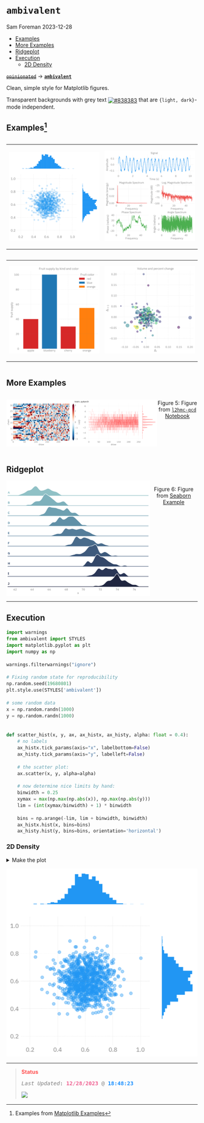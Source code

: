 # `ambivalent`
Sam Foreman
2023-12-28

- [Examples](#examplesexamples)
- [More Examples](#more-examples)
- [Ridgeplot](#ridgeplot)
- [Execution](#execution)
  - [2D Density](#d-density)

[~~`opinionated`~~](https://github.com/saforem2/opinionated)
$\longrightarrow$
[**`ambivalent`**](https://github.com/saforem2/ambivalent)

Clean, simple style for Matplotlib figures.

Transparent backgrounds with grey text <a href='#'><img valign='middle'
    alt='#838383' src='https://readme-swatches.vercel.app/838383'/></a>
that are `{light, dark}`-mode independent.

## Examples[^1]

<div layout-valign="bottom"
style="display: flex; text-align:center; align-items: flex-end;">

<table>
<colgroup>
<col style="width: 50%" />
<col style="width: 50%" />
</colgroup>
<tbody>
<tr class="odd">
<td style="text-align: center;"><div width="50.0%"
data-layout-align="center">
<p><img src="./assets/density-2d.svg" id="fig-density" class="stretch"
data-fig.extended="false" alt="Figure 1: 2D Density" /></p>
</div></td>
<td style="text-align: center;"><div width="50.0%"
data-layout-align="center">
<p><img src="./assets/spectrum.svg" id="fig-spectrum" class="stretch"
data-fig.extended="false" alt="Figure 2: spectrum" /></p>
</div></td>
</tr>
</tbody>
</table>

</div>

<div layout-valign="bottom"
style="display: flex; text-align:center; align-items: flex-end;">

<table>
<colgroup>
<col style="width: 50%" />
<col style="width: 50%" />
</colgroup>
<tbody>
<tr class="odd">
<td style="text-align: center;"><div width="50.0%"
data-layout-align="center">
<p><img src="./assets/bar.svg" id="fig-bar" class="stretch"
data-fig.extended="false" alt="Figure 3: bar" /></p>
</div></td>
<td style="text-align: center;"><div width="50.0%"
data-layout-align="center">
<p><img src="./assets/scatter.svg" id="fig-scatter" class="stretch"
data-fig.extended="false" alt="Figure 4: scatter" /></p>
</div></td>
</tr>
</tbody>
</table>

</div>

## More Examples

<div id="fig-chains" style="display: flex; text-align:center;">

![chains](./assets/chains.svg)

Figure 5: Figure from [`l2hmc-qcd`
Notebook](https://saforem2.github.io/l2hmc-qcd/qmd/l2hmc-2dU1/l2hmc-2dU1.html)

</div>

## Ridgeplot

<div id="fig-ridgeplot" style="display: flex; text-align:center;">

<img src="./assets/ridgeplot.svg" style="width:75.0%" alt="ridgeplot" />

Figure 6: Figure from [Seaborn
Example](https://seaborn.pydata.org/examples/kde_ridgeplot)

</div>

------------------------------------------------------------------------

## Execution

``` python
import warnings
from ambivalent import STYLES
import matplotlib.pyplot as plt
import numpy as np

warnings.filterwarnings("ignore")

# Fixing random state for reproducibility
np.random.seed(19680801)
plt.style.use(STYLES['ambivalent'])

# some random data
x = np.random.randn(1000)
y = np.random.randn(1000)


def scatter_hist(x, y, ax, ax_histx, ax_histy, alpha: float = 0.4):
    # no labels
    ax_histx.tick_params(axis="x", labelbottom=False)
    ax_histy.tick_params(axis="y", labelleft=False)

    # the scatter plot:
    ax.scatter(x, y, alpha=alpha)

    # now determine nice limits by hand:
    binwidth = 0.25
    xymax = max(np.max(np.abs(x)), np.max(np.abs(y)))
    lim = (int(xymax/binwidth) + 1) * binwidth

    bins = np.arange(-lim, lim + binwidth, binwidth)
    ax_histx.hist(x, bins=bins)
    ax_histy.hist(y, bins=bins, orientation='horizontal')
```

### 2D Density

<details closed><summary>Make the plot</summary>

``` python
# Start with a square Figure.
fig = plt.figure(figsize=(6, 6))
# Add a gridspec with two rows and two columns and a ratio of 1 to 4 between
# the size of the marginal axes and the main axes in both directions.
# Also adjust the subplot parameters for a square plot.
gs = fig.add_gridspec(2, 2,  width_ratios=(4, 1), height_ratios=(1, 4),
                      left=0.1, right=0.9, bottom=0.1, top=0.9,
                      wspace=0.15, hspace=0.15)
# Create the Axes.
ax = fig.add_subplot(gs[1, 0])
ax_histx = fig.add_subplot(gs[0, 0], sharex=ax)
ax_histy = fig.add_subplot(gs[1, 1], sharey=ax)
_ = fig.axes[1].grid(False)
_ = fig.axes[2].set_xticklabels([])
_ = fig.axes[1].set_yticklabels([])
_ = fig.axes[2].grid(False)
_ = fig.axes[0].set_xticklabels(fig.axes[0].get_xticklabels())
_ = fig.axes[0].set_yticklabels(fig.axes[0].get_yticklabels())

# Draw the scatter plot and marginals.
_ = scatter_hist(x, y, ax, ax_histx, ax_histy)
_ = plt.show()
```

</details>

<img src="./docs/index_files/figure-html/fig-py-density2d-output-1.png"
id="fig-py-density2d" alt="Figure 7: 2D Density plot" />

---

<div>

> **<span style="color: #FF5252;"> Status</span>**
>
> <pre style="white-space:pre;overflow-x:auto;line-height:normal;font-family:Menlo,'DejaVu Sans Mono',consolas,'Courier New',monospace"><span style="color: #7f7f7f; text-decoration-color: #7f7f7f; font-style: italic">Last Updated</span>: <span style="color: #f06292; text-decoration-color: #f06292; font-weight: bold">12</span><span style="color: #f06292; text-decoration-color: #f06292">/</span><span style="color: #f06292; text-decoration-color: #f06292; font-weight: bold">28</span><span style="color: #f06292; text-decoration-color: #f06292">/</span><span style="color: #f06292; text-decoration-color: #f06292; font-weight: bold">2023</span> <span style="color: #7f7f7f; text-decoration-color: #7f7f7f">@</span> <span style="color: #1a8fff; text-decoration-color: #1a8fff; font-weight: bold">18:48:23</span>
> </pre>
>
> <span style="text-align:center;">![](https://hits.seeyoufarm.com/api/count/incr/badge.svg?url=https%3A%2F%2Fsaforem2.github.io%2Fambivalent&count_bg=%23222222&title_bg=%23303030&icon=&icon_color=%23E7E7E7)</span>

</div>

[^1]: Examples from [Matplotlib
    Examples](https://matplotlib.org/stable/gallery/index.html)
